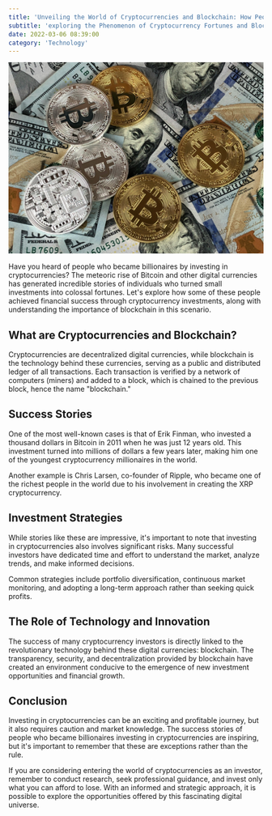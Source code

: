 ```yaml
---
title: 'Unveiling the World of Cryptocurrencies and Blockchain: How People Became Billionaires Investing in Crypto'
subtitle: 'exploring the Phenomenon of Cryptocurrency Fortunes and Blockchain Innovations'
date: 2022-03-06 08:39:00
category: 'Technology'
---
```


![Bitcoin](/assets/blog/unveiling-the-world-of-cryptocurrencies/bitcoin.jpg)

Have you heard of people who became billionaires by investing in cryptocurrencies? The meteoric rise of Bitcoin and other digital currencies has generated incredible stories of individuals who turned small investments into colossal fortunes. Let's explore how some of these people achieved financial success through cryptocurrency investments, along with understanding the importance of blockchain in this scenario.

## What are Cryptocurrencies and Blockchain?

Cryptocurrencies are decentralized digital currencies, while blockchain is the technology behind these currencies, serving as a public and distributed ledger of all transactions. Each transaction is verified by a network of computers (miners) and added to a block, which is chained to the previous block, hence the name "blockchain."

## Success Stories

One of the most well-known cases is that of Erik Finman, who invested a thousand dollars in Bitcoin in 2011 when he was just 12 years old. This investment turned into millions of dollars a few years later, making him one of the youngest cryptocurrency millionaires in the world.

Another example is Chris Larsen, co-founder of Ripple, who became one of the richest people in the world due to his involvement in creating the XRP cryptocurrency.

## Investment Strategies

While stories like these are impressive, it's important to note that investing in cryptocurrencies also involves significant risks. Many successful investors have dedicated time and effort to understand the market, analyze trends, and make informed decisions.

Common strategies include portfolio diversification, continuous market monitoring, and adopting a long-term approach rather than seeking quick profits.

## The Role of Technology and Innovation

The success of many cryptocurrency investors is directly linked to the revolutionary technology behind these digital currencies: blockchain. The transparency, security, and decentralization provided by blockchain have created an environment conducive to the emergence of new investment opportunities and financial growth.

## Conclusion

Investing in cryptocurrencies can be an exciting and profitable journey, but it also requires caution and market knowledge. The success stories of people who became billionaires investing in cryptocurrencies are inspiring, but it's important to remember that these are exceptions rather than the rule.

If you are considering entering the world of cryptocurrencies as an investor, remember to conduct research, seek professional guidance, and invest only what you can afford to lose. With an informed and strategic approach, it is possible to explore the opportunities offered by this fascinating digital universe.